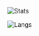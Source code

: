 ![Stats](https://github-readme-stats.vercel.app/api?username=mbwilding&show_icons=true&theme=tokyonight&count_private=true)

![Langs](https://github-readme-stats.vercel.app/api/top-langs/?username=mbwilding&layout=compact&theme=tokyonight&count_private=true)

<!--
**mbwilding/mbwilding** is a ✨ _special_ ✨ repository because its `README.md` (this file) appears on your GitHub profile.

Here are some ideas to get you started:

- 🔭 I’m currently working on ...
- 🌱 I’m currently learning ...
- 👯 I’m looking to collaborate on ...
- 🤔 I’m looking for help with ...
- 💬 Ask me about ...
- 📫 How to reach me: ...
- 😄 Pronouns: ...
- ⚡ Fun fact: ...
-->
